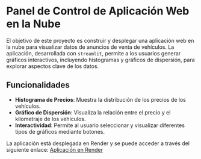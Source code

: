 # Panel de Control de Aplicación Web en la Nube

El objetivo de este proyecto es construir y desplegar una aplicación web en la nube para visualizar datos de anuncios de venta de vehículos. La aplicación, desarrollada con `streamlit`, permite a los usuarios generar gráficos interactivos, incluyendo histogramas y gráficos de dispersión, para explorar aspectos clave de los datos.

## Funcionalidades

- **Histograma de Precios**: Muestra la distribución de los precios de los vehículos.
- **Gráfico de Dispersión**: Visualiza la relación entre el precio y el kilometraje de los vehículos.
- **Interactividad**: Permite al usuario seleccionar y visualizar diferentes tipos de gráficos mediante botones.

La aplicación está desplegada en Render y se puede acceder a través del siguiente enlace: [Aplicación en Render](https://<APP_NAME>.onrender.com/)

